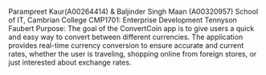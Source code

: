 Parampreet Kaur(A00264414) & Baljinder Singh Maan (A00320957)
School of IT, Cambrian College
CMP1701: Enterprise Development
Tennyson Faubert
Purpose: The goal of the ConvertCoin app is to give users a quick and easy way to convert between different currencies. The application provides real-time currency conversion to ensure accurate and current rates, whether the user is traveling, shopping online from foreign stores, or just interested about exchange rates.
